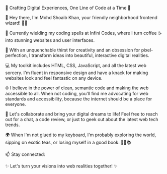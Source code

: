 

🌟 Crafting Digital Experiences, One Line of Code at a Time 🚀

👋 Hey there, I'm Mohd Shoaib Khan, your friendly neighborhood frontend wizard! 🧙‍♂️

💼 Currently wielding my coding spells at Infini Codes, where I turn coffee ☕ into stunning websites and user interfaces. 

🎨 With an unquenchable thirst for creativity and an obsession for pixel-perfection, I transform ideas into beautiful, interactive digital realities. 

💻 My toolkit includes HTML, CSS, JavaScript, and all the latest web sorcery. I'm fluent in responsive design and have a knack for making websites look and feel fantastic on any device.

🌐 I believe in the power of clean, semantic code and making the web accessible to all. When not coding, you'll find me advocating for web standards and accessibility, because the internet should be a place for everyone.

🚀 Let's collaborate and bring your digital dreams to life! Feel free to reach out for a chat, a code review, or just to geek out about the latest web tech trends.

🌍 When I'm not glued to my keyboard, I'm probably exploring the world, sipping on exotic teas, or losing myself in a good book. 🌄🍵📚

📫 Stay connected:


✨ Let's turn your visions into web realities together! ✨
